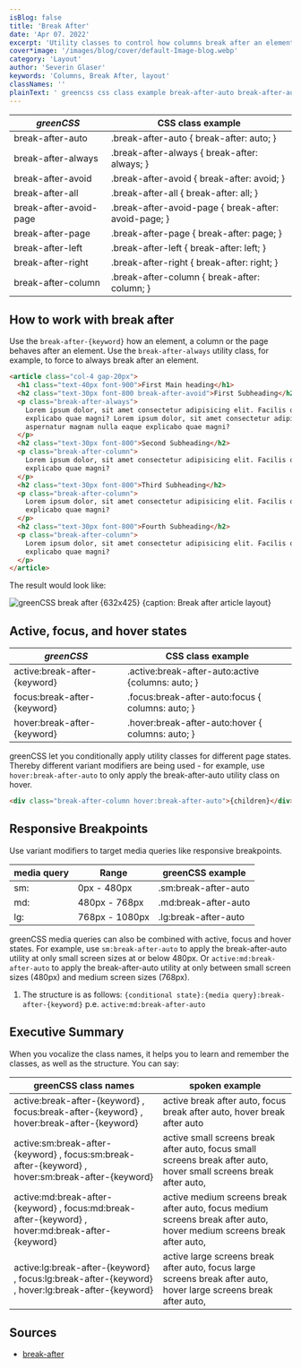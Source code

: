 ```yaml
---
isBlog: false
title: 'Break After'
date: 'Apr 07. 2022'
excerpt: 'Utility classes to control how columns break after an element.'
cover*image: '/images/blog/cover/default-Image-blog.webp'
category: 'Layout'
author: 'Severin Glaser'
keywords: 'Columns, Break After, layout'
classNames: ''
plainText: ' greencss css class example break-after-auto break-after-auto break-after: auto; break-after-always break-after-always break-after: always; break-after-avoid break-after-avoid break-after: avoid; break-after-all break-after-all break-after: all; break-after-avoid-page break-after-avoid-page break-after: avoid-page; break-after-page break-after-page break-after: page; break-after-left break-after-left break-after: left; break-after-right break-after-right break-after: right; break-after-column break-after-column break-after: column; how to work with break after use the `break-after keyword ` how an element a column or the page behaves after an element use the `break-after-always` utility class for example to force to always break after an element  the result would look like: ! greencss break after 632x425 caption: break after article layout images docs layout break-inside webp active focus and hover states greencss css class example active:break-after keyword active :break-after-auto:active columns: auto; focus:break-after keyword focus :break-after-auto:focus columns: auto; hover:break-after keyword hover :break-after-auto:hover columns: auto; greencss let you conditionally apply utility classes for different page states thereby different variant modifiers are being used for example use `hover:break-after-auto` to only apply the break-after-auto utility class on hover  responsive breakpoints use variant modifiers to target media queries like responsive breakpoints media query range greencss example sm: 0px 480px sm:break-after-auto md: 480px 768px md:break-after-auto lg: 768px 1080px lg:break-after-auto greencss media queries can also be combined with active focus and hover states for example use `sm:break-after-auto` to apply the break-after-auto utility at only small screen sizes at or below 480px or `active:md:break-after-auto` to apply the break-after-auto utility at only between small screen sizes 480px and medium screen sizes 768px 1 the structure is as follows: ` conditional state : media query :break-after keyword ` p e `active:md:break-after-auto` executive summary when you vocalize the class names it helps you to learn and remember the classes as well as the structure you can say: greencss class names spoken example active:break-after keyword focus:break-after keyword hover:break-after keyword active break after auto focus break after auto hover break after auto active:sm:break-after keyword focus:sm:break-after keyword hover:sm:break-after keyword active small screens break after auto focus small screens break after auto hover small screens break after auto active:md:break-after keyword focus:md:break-after keyword hover:md:break-after keyword active medium screens break after auto focus medium screens break after auto hover medium screens break after auto active:lg:break-after keyword focus:lg:break-after keyword hover:lg:break-after keyword active large screens break after auto focus large screens break after auto hover large screens break after auto sources break-after https: developer mozilla org en-us docs web css break-after '
---
```


| _greenCSS_             | CSS class example                                    |
| ---------------------- | ---------------------------------------------------- |
| break-after-auto       | .break-after-auto { break-after: auto; }             |
| break-after-always     | .break-after-always { break-after: always; }         |
| break-after-avoid      | .break-after-avoid { break-after: avoid; }           |
| break-after-all        | .break-after-all { break-after: all; }               |
| break-after-avoid-page | .break-after-avoid-page { break-after: avoid-page; } |
| break-after-page       | .break-after-page { break-after: page; }             |
| break-after-left       | .break-after-left { break-after: left; }             |
| break-after-right      | .break-after-right { break-after: right; }           |
| break-after-column     | .break-after-column { break-after: column; }         |

## How to work with break after

Use the `break-after-{keyword}` how an element, a column or the page behaves after an element. Use the `break-after-always` utility class, for example, to force to always break after an element.

```html
<article class="col-4 gap-20px">
  <h1 class="text-40px font-900">First Main heading</h1>
  <h2 class="text-30px font-800 break-after-avoid">First Subheading</h2>
  <p class="break-after-always">
    Lorem ipsum dolor, sit amet consectetur adipisicing elit. Facilis quod porro ducimus aspernatur magnam nulla eaque
    explicabo quae magni? Lorem ipsum dolor, sit amet consectetur adipisicing elit. Facilis quod porro ducimus
    aspernatur magnam nulla eaque explicabo quae magni?
  </p>
  <h2 class="text-30px font-800">Second Subheading</h2>
  <p class="break-after-column">
    Lorem ipsum dolor, sit amet consectetur adipisicing elit. Facilis quod porro ducimus aspernatur magnam nulla eaque
    explicabo quae magni?
  </p>
  <h2 class="text-30px font-800">Third Subheading</h2>
  <p class="break-after-column">
    Lorem ipsum dolor, sit amet consectetur adipisicing elit. Facilis quod porro ducimus aspernatur magnam nulla eaque
    explicabo quae magni?
  </p>
  <h2 class="text-30px font-800">Fourth Subheading</h2>
  <p class="break-after-column">
    Lorem ipsum dolor, sit amet consectetur adipisicing elit. Facilis quod porro ducimus aspernatur magnam nulla eaque
    explicabo quae magni?
  </p>
</article>
```

The result would look like:

![greenCSS break after {632x425} {caption: Break after article layout}](/images/docs/layout/break-inside.webp)

## Active, focus, and hover states

| _greenCSS_                   | CSS class example                                  |
| ---------------------------- | -------------------------------------------------- |
| active:break-after-{keyword} | .active\:break-after-auto:active {columns: auto; } |
| focus:break-after-{keyword}  | .focus\:break-after-auto:focus { columns: auto; }  |
| hover:break-after-{keyword}  | .hover\:break-after-auto:hover { columns: auto; }  |

greenCSS let you conditionally apply utility classes for different page states. Thereby different variant modifiers are being used - for example, use `hover:break-after-auto` to only apply the break-after-auto utility class on hover.

```html
<div class="break-after-column hover:break-after-auto">{children}</div>
```

## Responsive Breakpoints

Use variant modifiers to target media queries like responsive breakpoints.

| media query | Range          | greenCSS example     |
| ----------- | -------------- | -------------------- |
| sm:         | 0px - 480px    | .sm:break-after-auto |
| md:         | 480px - 768px  | .md:break-after-auto |
| lg:         | 768px - 1080px | .lg:break-after-auto |

greenCSS media queries can also be combined with active, focus and hover states. For example, use `sm:break-after-auto` to apply the break-after-auto utility at only small screen sizes at or below 480px. Or `active:md:break-after-auto` to apply the break-after-auto utility at only between small screen sizes (480px) and medium screen sizes (768px).

1. The structure is as follows: `{conditional state}:{media query}:break-after-{keyword}` p.e. `active:md:break-after-auto`

## Executive Summary

When you vocalize the class names, it helps you to learn and remember the classes, as well as the structure. You can say:

| greenCSS class names                                                                              | spoken example                                                                                                        |
| ------------------------------------------------------------------------------------------------- | --------------------------------------------------------------------------------------------------------------------- |
| active:break-after-{keyword} , focus:break-after-{keyword} , hover:break-after-{keyword}          | active break after auto, focus break after auto, hover break after auto                                               |
| active:sm:break-after-{keyword} , focus:sm:break-after-{keyword} , hover:sm:break-after-{keyword} | active small screens break after auto, focus small screens break after auto, hover small screens break after auto,    |
| active:md:break-after-{keyword} , focus:md:break-after-{keyword} , hover:md:break-after-{keyword} | active medium screens break after auto, focus medium screens break after auto, hover medium screens break after auto, |
| active:lg:break-after-{keyword} , focus:lg:break-after-{keyword} , hover:lg:break-after-{keyword} | active large screens break after auto, focus large screens break after auto, hover large screens break after auto,    |

## Sources

- [break-after](https://developer.mozilla.org/en-US/docs/Web/CSS/break-after)

